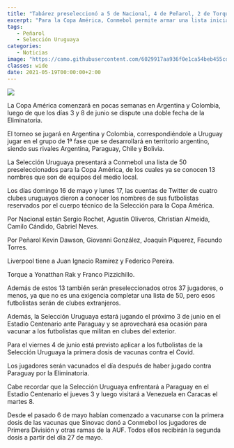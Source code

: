 ```yaml
---
title: "Tabárez preseleccionó a 5 de Nacional, 4 de Peñarol, 2 de Torque y 2 de Liverpool"
excerpt: "Para la Copa América, Conmebol permite armar una lista inicial con 50 futbolistas."
tags:
   - Peñarol
   - Selección Uruguaya
categories:
   - Noticias
image: "https://camo.githubusercontent.com/6029917aa936f0e1ca54beb455cd4c2959d091fc8774eba34809246c1f590382/68747470733a2f2f7777772e72657075626c6963612e636f6d2e75792f77702d636f6e74656e742f75706c6f6164732f323032312f30352f53656c656363696f6e2e6a7067"
classes: wide
date: 2021-05-19T00:00:00+2:00
---
```



<img src="https://camo.githubusercontent.com/6029917aa936f0e1ca54beb455cd4c2959d091fc8774eba34809246c1f590382/68747470733a2f2f7777772e72657075626c6963612e636f6d2e75792f77702d636f6e74656e742f75706c6f6164732f323032312f30352f53656c656363696f6e2e6a7067">


La Copa América comenzará en pocas semanas en Argentina y Colombia, luego de que los días 3 y 8 de junio se dispute una doble fecha de la Eliminatoria.


El torneo se jugará en Argentina y Colombia, correspondiéndole a Uruguay jugar en el grupo de 1ª fase que se desarrollará en territorio argentino, siendo sus rivales Argentina, Paraguay, Chile y Bolivia.


La Selección Uruguaya presentará a Conmebol una lista de 50 preseleccionados para la Copa América, de los cuales ya se conocen 13 nombres que son de equipos del medio local.


Los días domingo 16 de mayo y lunes 17, las cuentas de Twitter de cuatro clubes uruguayos dieron a conocer los nombres de sus futbolistas reservados por el cuerpo técnico de la Selección para la Copa América.


Por Nacional están Sergio Rochet, Agustín Oliveros, Christian Almeida, Camilo Cándido, Gabriel Neves.


Por Peñarol Kevin Dawson, Giovanni González, Joaquín Piquerez, Facundo Torres.


Liverpool tiene a Juan Ignacio Ramírez y Federico Pereira.


Torque a Yonatthan Rak y Franco Pizzichillo.


Además de estos 13 también serán preseleccionados otros 37 jugadores, o menos, ya que no es una exigencia completar una lista de 50, pero esos futbolistas serán de clubes extranjeros.


Además, la Selección Uruguaya estará jugando el próximo 3 de junio en el Estadio Centenario ante Paraguay y se aprovechará esa ocasión para vacunar a los futbolistas que militan en clubes del exterior.


Para el viernes 4 de junio está previsto aplicar a los futbolistas de la Selección Uruguaya la primera dosis de vacunas contra el Covid.


Los jugadores serán vacunados el día después de haber jugado contra Paraguay por la Eliminatoria.


Cabe recordar que la Selección Uruguaya enfrentará a Paraguay en el Estadio Centenario el jueves 3 y luego visitará a Venezuela en Caracas el martes 8.


Desde el pasado 6 de mayo habían comenzado a vacunarse con la primera dosis de las vacunas que Sinovac donó a Conmebol los jugadores de Primera División y otras ramas de la AUF. Todos ellos recibirán la segunda dosis a partir del día 27 de mayo.


